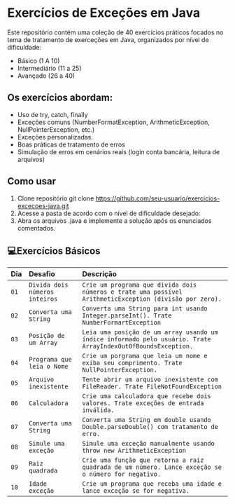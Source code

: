 # Exercícios de Exceções em Java

Este repositório contém uma coleção de 40 exercícios práticos focados no tema de tratamento de exerceções em Java, organizados por nível de dificuldade:

- Básico (1 A 10)
- Intermediário (11 a 25)
- Avançado (26 a 40)

## Os exercícios abordam:
- Uso de try, catch, finally
- Exceções comuns (NumberFormatException, ArithmeticException, NullPointerException, etc.)
- Exceções personalizadas.
- Boas práticas de tratamento de erros
- Simulação de erros em cenários reais (login conta bancária, leitura de arquivos)

## Como usar

1. Clone repositório
git clone https://github.com/seu-usuario/exercicios-excecoes-java.git
2. Acesse a pasta de acordo com o nível de dificuldade desejado:
3. Abra os arquivos .java e implemente a solução após os enunciados comentados.


## 💻Exercícios Básicos
| Dia | Desafio | Descrição |
| :---------------- | :--------- | :--------- |
| `01` | `Divida dois números inteiros` | `Crie um programa que divida dois números e trate uma possível ArithmeticException (divisão por zero).` |
| `02` | `Converta uma String` | `Converta uma String para int usando Integer.parseInt(). Trate NumberFormartException` |
| `03` | `Posição de um Array` | `Leia uma posição de um array usando um índice informado pelo usuário. Trate ArrayIndexOutOfBoundsException.` |
| `04` | `Programa que leia o Nome` | `Crie um porgrama que leia um nome e exiba seu comprimento. Trate NullPointerException.` |
| `05` | `Arquivo inexistente` | `Tente abrir um arquivo inexistente com FileReader. Trate FileNotFoundException` |
| `06` | `Calculadora` | `Crie uma calculadora que recebe dois valores. Trate exceções de entrada inválida.` |
| `07` | `Converta uma String` | `Converta uma String em double usando Double.parseDouble() com tratamento de erro.` |
| `08` | `Simule uma exceção` | `Simule uma exceção manualmente usando throw new ArithmeticException` |
| `09` | `Raiz quadrada` | `Crie uma função que retorna a raiz quadrada de um número. Lance exceção se o número for negativo.` |
| `10` | `Idade exceção` | `Crie um programa que receba uma idade e lance exceção se for negativa.` |


